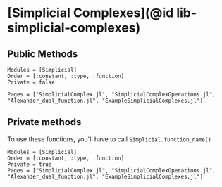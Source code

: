 # [Simplicial Complexes](@id lib-simplicial-complexes)

## Public Methods

```@autodocs
Modules = [Simplicial]
Order = [:constant, :type, :function]
Private = false

Pages = ["SimplicialComplex.jl", "SimplicialComplexOperations.jl", "Alexander_dual_function.jl", "ExampleSimplicialComplexes.jl"]
```

## Private methods

To use these functions, you'll have to call `Simplicial.function_name()`

```@autodocs
Modules = [Simplicial]
Order = [:constant, :type, :function]
Private = true
Pages = ["SimplicialComplex.jl", "SimplicialComplexOperations.jl", "Alexander_dual_function.jl", "ExampleSimplicialComplexes.jl"]
```
